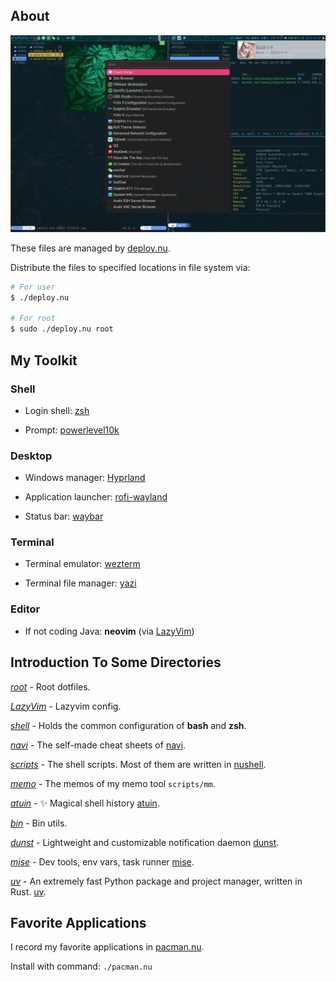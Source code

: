 ## About

![ShowCase](./showcase.jpg)

These files are managed by [deploy.nu](./deploy.nu).

Distribute the files to specified locations in file system via:

```bash
# For user
$ ./deploy.nu

# For root
$ sudo ./deploy.nu root
```

## My Toolkit

### Shell

- Login shell: [zsh](https://wiki.archlinux.org/title/zsh)

- Prompt: [powerlevel10k](https://github.com/romkatv/powerlevel10k)

### Desktop

- Windows manager: [Hyprland](https://hyprland.org)

- Application launcher: [rofi-wayland](https://archlinux.org/packages/?name=rofi-wayland)

- Status bar: [waybar](https://github.com/Alexays/Waybar)

### Terminal

- Terminal emulator: [wezterm](https://github.com/wezterm/wezterm)

- Terminal file manager: [yazi](https://yazi-rs.github.io)

### Editor

- If not coding Java: **neovim** (via [LazyVim](https://www.lazyvim.org))

## Introduction To Some Directories

[*root*](./root) - Root dotfiles.

[*LazyVim*](./LazyVim) - Lazyvim config.

[*shell*](./shell) - Holds the common configuration of **bash** and **zsh**.

[*navi*](./navi) - The self-made cheat sheets of [navi](https://github.com/denisidoro/navi).

[*scripts*](./scripts) - The shell scripts. Most of them are written in [nushell](https://www.nushell.sh).

[*memo*](./memo) - The memos of my memo tool `scripts/mm`.

[*atuin*](./atuin) - ✨ Magical shell history [atuin](https://github.com/atuinsh/atuin).

[*bin*](./bin) - Bin utils.

[*dunst*](./dunst) - Lightweight and customizable notification daemon [dunst](https://github.com/dunst-project/dunst).

[*mise*](./mise) - Dev tools, env vars, task runner [mise](https://github.com/jdx/mise).

[*uv*](./uv) - An extremely fast Python package and project manager, written in Rust. [uv](https://github.com/astral-sh/uv).

## Favorite Applications

I record my favorite applications in [pacman.nu](./pacman.nu).

Install with command: `./pacman.nu`
